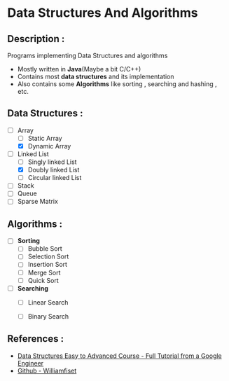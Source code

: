 # Data Structures And Algorithms 

## Description :

Programs implementing Data Structures and algorithms
 
 -  Mostly written in **Java**(Maybe a bit C/C++)
 -  Contains most **data structures** and its implementation
 -  Also contains some **Algorithms** like sorting , searching and hashing , etc.
  
 ## Data Structures : 
  - [ ] Array
    - [ ] Static Array
    - [x] Dynamic Array 
  - [ ] Linked List
    - [ ] Singly linked List 
    - [x] Doubly linked List 
    - [ ] Circular linked List
- [ ] Stack
- [ ] Queue
- [ ] Sparse Matrix

## Algorithms :
- [ ] **Sorting** 
  - [ ] Bubble Sort
  - [ ] Selection Sort
  - [ ] Insertion Sort
  - [ ] Merge Sort
  - [ ] Quick Sort
- [ ] **Searching**
  - [ ] Linear Search
  - [ ] Binary Search 






## References :
-  [Data Structures Easy to Advanced Course - Full Tutorial from a Google Engineer](https://www.youtube.com/watch?v=RBSGKlAvoiM)
-  [Github - Williamfiset](https://github.com/williamfiset/Algorithms/tree/master/src/main/java/com/williamfiset/algorithms/datastructures)
